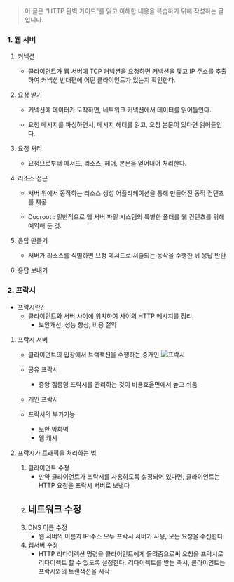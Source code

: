 > 이 글은 "HTTP 완벽 가이드"를 읽고 이해한 내용을 복습하기 위해 작성하는 글입니다.

### 1. 웹 서버

1. 커넥션
   - 클라이언트가 웹 서버에 TCP 커넥션을 요청하면 커넥션을 맺고 IP 주소를 추출하여 커넥션 반대편에 어떤 클라이언트가 있는지 확인한다.
2. 요청 받기

   - 커넥션에 데이터가 도착하면, 네트워크 커넥션에서 데이터를 읽어들인다.

   - 요청 메시지를 파싱하면서, 메시지 헤더를 읽고, 요청 본문이 있다면 읽어들인다.

3. 요청 처리
   - 요청으로부터 메서드, 리소스, 헤더, 본문을 얻어내어 처리한다.
4. 리소스 접근

   - 서버 위에서 동작하는 리소스 생성 어플리케이션을 통해 만들어진 동적 컨텐츠를 제공

   - Docroot : 일반적으로 웹 서버 파일 시스템의 특별한 폴더를 웹 컨텐츠를 위해 예약해 둔 것.

5. 응답 만들기
   - 서버가 리소스를 식별하면 요청 메서드로 서술되는 동작을 수행한 뒤 응답 반환
6. 응답 보내기

### 2. 프락시

- 프락시란?
  - 클라이언트와 서버 사이에 위치하여 사이의 HTTP 메시지를 정리.
    - 보안개선, 성능 향상, 비용 절약

1. 프락시 서버

   - 클라이언트의 입장에서 트랙잭션을 수행하는 중개인
     ![프락시](https://velog.velcdn.com/images/cnffjd95/post/9c703913-33b8-4b9a-9900-7e22bc8386e2/image.jpg)
   - 공유 프락시
     - 중앙 집중형 프락시를 관리하는 것이 비용효율면에서 높고 쉬움
   - 개인 프락시

   - 프락시의 부가기능
     - 보안 방화벽
     - 웹 캐시

2. 프락시가 트래픽을 처리하는 법
   1. 클라이언트 수정
      - 만약 클라이언트가 프락시를 사용하도록 설정되어 있다면, 클라이언트는 HTTP 요청을 프락시 서버로 보낸다
   2. 네트워크 수정
      -
   3. DNS 이름 수정
      - 웹 서버의 이름과 IP 주소 모두 프락시 서버가 사용, 모든 요청을 수신한다.
   4. 웹서버 수정
      - HTTP 리다이렉션 명령을 클라이언트에게 돌려줌으로써 요청을 프락시로 리다이렉트 할 수 있도록 설정한다. 리다이렉트를 받는 즉시, 클라이언트는 프락시와의 트랜잭션을 시작
